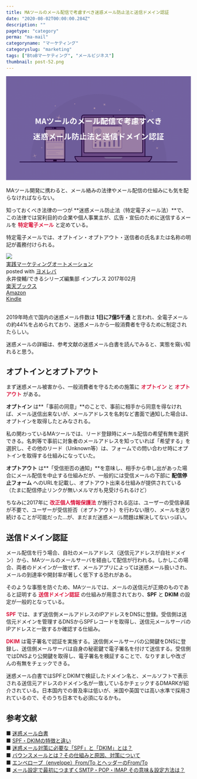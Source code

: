 ```yaml
---
title: MAツールのメール配信で考慮すべき迷惑メール防止法と送信ドメイン認証
date: "2020-08-02T00:00:00.284Z"
description: ""
pagetype: "category"
perma: "ma-mail"
categoryname: "マーケティング"
categoryslug: "marketing"
tags: ["BtoBマーケティング", "メールビジネス"]
thumbnail: post-52.png
---
```


![](./post-52.png)

MAツール開発に携わると、メール絡みの法律やメール配信の仕組みにも気を配らなければならない。

知っておくべき法律の一つが **迷惑メール防止法（特定電子メール法）**で、この法律では営利目的の企業や個人事業主が、広告・宣伝のために送信するメールを **<span style="color: crimson;">特定電子メール</span>** と定めている。

特定電子メールでは、オプトイン・オプトアウト・送信者の氏名または名称の明記が義務付けられる。

<div class="cstmreba"><div class="booklink-box"><div class="booklink-image"><a href="https://hb.afl.rakuten.co.jp/hgc/146fe51c.1fd043a3.146fe51d.605dc196/yomereba_main_202008022254551036?pc=http%3A%2F%2Fbooks.rakuten.co.jp%2Frb%2F14665971%2F%3Fscid%3Daf_ich_link_urltxt%26m%3Dhttp%3A%2F%2Fm.rakuten.co.jp%2Fev%2Fbook%2F" target="_blank" ><img src="https://thumbnail.image.rakuten.co.jp/@0_mall/book/cabinet/0501/9784295000501.jpg?_ex=150x150" style="border: none;" /></a></div><div class="booklink-info"><div class="booklink-name"><a href="https://hb.afl.rakuten.co.jp/hgc/146fe51c.1fd043a3.146fe51d.605dc196/yomereba_main_202008022254551036?pc=http%3A%2F%2Fbooks.rakuten.co.jp%2Frb%2F14665971%2F%3Fscid%3Daf_ich_link_urltxt%26m%3Dhttp%3A%2F%2Fm.rakuten.co.jp%2Fev%2Fbook%2F" target="_blank" >実践マーケティングオートメーション</a><div class="booklink-powered-date">posted with <a href="https://yomereba.com" rel="nofollow" target="_blank">ヨメレバ</a></div></div><div class="booklink-detail">永井俊輔/できるシリーズ編集部 インプレス 2017年02月    </div><div class="booklink-link2"><div class="shoplinkrakuten"><a href="https://hb.afl.rakuten.co.jp/hgc/146fe51c.1fd043a3.146fe51d.605dc196/yomereba_main_202008022254551036?pc=http%3A%2F%2Fbooks.rakuten.co.jp%2Frb%2F14665971%2F%3Fscid%3Daf_ich_link_urltxt%26m%3Dhttp%3A%2F%2Fm.rakuten.co.jp%2Fev%2Fbook%2F" target="_blank" >楽天ブックス</a></div><div class="shoplinkamazon"><a href="https://www.amazon.co.jp/exec/obidos/asin/4295000507/kanon123-22/" target="_blank" >Amazon</a></div><div class="shoplinkkindle"><a href="https://www.amazon.co.jp/gp/search?keywords=%E5%AE%9F%E8%B7%B5%E3%83%9E%E3%83%BC%E3%82%B1%E3%83%86%E3%82%A3%E3%83%B3%E3%82%B0%E3%82%AA%E3%83%BC%E3%83%88%E3%83%A1%E3%83%BC%E3%82%B7%E3%83%A7%E3%83%B3&__mk_ja_JP=%83J%83%5E%83J%83i&url=node%3D2275256051&tag=kanon123-22" target="_blank" >Kindle</a></div>                              	  	  	  	  	</div></div><div class="booklink-footer"></div></div></div>
<br/>

2019年時点で国内の迷惑メール件数は **1日に7億5千通** と言われ、全電子メールの約44%を占められており、迷惑メールから一般消費者を守るために制定されたらしい。

迷惑メールの詳細は、参考文献の迷惑メール白書を読んでみると、実態を窺い知れると思う。

## オプトインとオプトアウト

まず迷惑メール被害から、一般消費者を守るための施策に **<span style="color: crimson;">オプトイン</span>** と **<span style="color: crimson;">オプトアウト</span>** がある。

**オプトイン** は**「事前の同意」**のことで、事前に相手から同意を得なければ、メール送信出来ないが、メールアドレスを名刺など書面で通知した場合は、オプトインを取得したとみなされる。

私の関わっているMAツールでは、リード登録時にメール配信の希望有無を選択できる。名刺等で事前に対象者のメールアドレスを知っていれば「希望する」を選択し、その他のリード（Unknown等）は、フォームでの問い合わせ時にオプトインを取得する仕組みになっていた。

**オプトアウト** は**「受信拒否の通知」**を意味し、相手から申し出があった場合にメール配信を中止する仕組みだが、一般的には受信メールの下部に **配信停止フォーム** へのURLを記載し、オプトアウト出来る仕組みが提供されている（たまに配信停止リンクが無いメルマガも見受けられるけど）

ちなみに2017年に **<span style="color: crimson;">改正個人情報保護法</span>** が施行される迄は、ユーザーの受信承諾が不要で、ユーザーが受信拒否（オプトアウト）を行わない限り、メールを送り続けることが可能だった...が、まだまだ迷惑メール問題は解決してないっぽい。

## 送信ドメイン認証

メール配信を行う場合、自社のメールアドレス（送信元アドレスが自社ドメイン）から、MAツールのメールサーバを経由して配信が行われる。しかしこの場合、両者のドメインが一致せず、メールアプリによっては迷惑メール扱いされ、メールの到達率や開封率が著しく低下する恐れがある。

そのような事態を防ぐため、MAツールでは、メールの送信元が正規のものであると証明する **<span style="color: crimson;">送信ドメイン認証</span>** の仕組みが用意されており、**SPF** と **DKIM** の設定が一般的となっている。

**<span style="color: crimson;">SPF</span>** では、まず送信側メールアドレスのIPアドレスをDNSに登録。受信側は送信元ドメインを管理するDNSからSPFレコードを取得し、送信元メールサーバのIPアドレスと一致するか確認する仕組み。

**<span style="color: crimson;">DKIM</span>** は電子署名で認証を実施する。送信側メールサーバの公開鍵をDNSに登録し、送信側メールサーバは自身の秘密鍵で電子署名を付けて送信する。受信側ではDNSより公開鍵を取得し、電子署名を検証することで、なりすましや改ざんの有無をチェックできる。

迷惑メール白書ではSPFとDKIMで検証したドメイン名と、メールソフトで表示される送信元アドレスのドメイン名が一致しているかチェックするDMARKが紹介されている。日本国内での普及率は低いが、米国や英国では高い水準で採用されているので、そのうち日本でも必須になるかも。

## 参考文献
■ [迷惑メール白書](https://www.dekyo.or.jp/soudan/aspc/wp.html)  
■ [SPF・DKIMの特徴と違い](https://sendgrid.kke.co.jp/blog/?p=10121)  
■ [迷惑メール対策に必要な「SPF」と「DKIM」とは？](https://baremail.jp/blog/2019/06/07/138/)  
■ [バウンスメールとは？その仕組みと原因、対策について](https://www.onemarketing.jp/lab/lead-nurturing/bounce-mail_171)  
■ [エンベロープ（envelope）From/To とヘッダーのFrom/To](https://www.cuenote.jp/documents/smtp/000204.html)  
■ [メール設定で最初につまずくSMTP・POP・IMAP その意味＆設定方法は？](https://time-space.kddi.com/ict-keywords/kaisetsu/20170824/2081) 